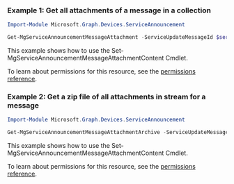 ### Example 1: Get all attachments of a message in a collection

```powershellImport-Module Microsoft.Graph.Devices.ServiceAnnouncement

Get-MgServiceAnnouncementMessageAttachment -ServiceUpdateMessageId $serviceUpdateMessageId
```
This example shows how to use the Set-MgServiceAnnouncementMessageAttachmentContent Cmdlet.
To learn about permissions for this resource, see the [permissions reference](/graph/permissions-reference).

### Example 2: Get a zip file of all attachments in stream for a message

```powershellImport-Module Microsoft.Graph.Devices.ServiceAnnouncement

Get-MgServiceAnnouncementMessageAttachmentArchive -ServiceUpdateMessageId $serviceUpdateMessageId
```
This example shows how to use the Set-MgServiceAnnouncementMessageAttachmentContent Cmdlet.
To learn about permissions for this resource, see the [permissions reference](/graph/permissions-reference).

